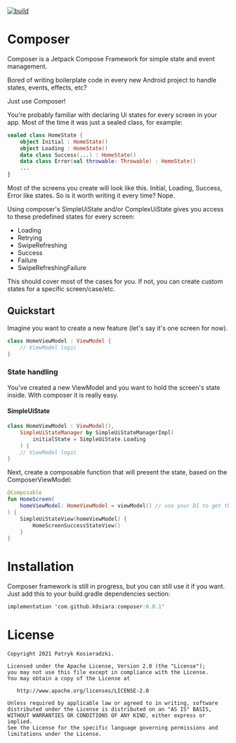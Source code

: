 [![build](https://github.com/k0siara/composer/actions/workflows/android.yml/badge.svg?branch=master)](https://github.com/k0siara/composer/actions/workflows/android.yml)

Composer
========

Composer is a Jetpack Compose Framework for simple state and event management. 

Bored of writing boilerplate code in every new Android project to handle states, events, effects, etc?

Just use Composer!

You're probably familiar with declaring Ui states for every screen in your app. Most of the time it was just a sealed class, for example:
```kotlin
sealed class HomeState {
    object Initial : HomeState()
    object Loading : HomeState()
    data class Success(...) : HomeState()
    data class Error(val throwable: Throwable) : HomeState()
    ...
}
```

Most of the screens you create will look like this. Initial, Loading, Success, Error like states. So is it worth writing it every time? Nope.

Using composer's SimpleUiState and/or ComplexUiState gives you access to these predefined states for every screen:

- Loading
- Retrying
- SwipeRefreshing
- Success
- Failure
- SwipeRefreshingFailure

This should cover most of the cases for you. If not, you can create custom states for a specific screen/case/etc.

## Quickstart

Imagine you want to create a new feature (let's say it's one screen for now).

```kotlin
class HomeViewModel : ViewModel {
    // ViewModel logic
}
```

### State handling

You've created a new ViewModel and you want to hold the screen's state inside. With composer it is really easy.

#### SimpleUiState

```kotlin
class HomeViewModel : ViewModel(),
    SimpleUiStateManager by SimpleUiStateManagerImpl(
        initialState = SimpleUiState.Loading
    ) {
    // ViewModel logic
}
```

Next, create a composable function that will present the state, based on the ComposerViewModel:

```kotlin
@Composable
fun HomeScreen(
    homeViewModel: HomeViewModel = viewModel() // use your DI to get the ViewModel
) {
    SimpleUiStateView(homeViewModel) {
        HomeScreenSuccessStateView()
    }
}
```

Installation
=======
Composer framework is still in progress, but you can still use it if you want. Just add this to your build.gradle dependencies section:

```kotlin
implementation 'com.github.k0siara:composer:0.0.1'
```

License
=======

    Copyright 2021 Patryk Kosieradzki.

    Licensed under the Apache License, Version 2.0 (the "License");
    you may not use this file except in compliance with the License.
    You may obtain a copy of the License at

       http://www.apache.org/licenses/LICENSE-2.0

    Unless required by applicable law or agreed to in writing, software
    distributed under the License is distributed on an "AS IS" BASIS,
    WITHOUT WARRANTIES OR CONDITIONS OF ANY KIND, either express or implied.
    See the License for the specific language governing permissions and
    limitations under the License.
